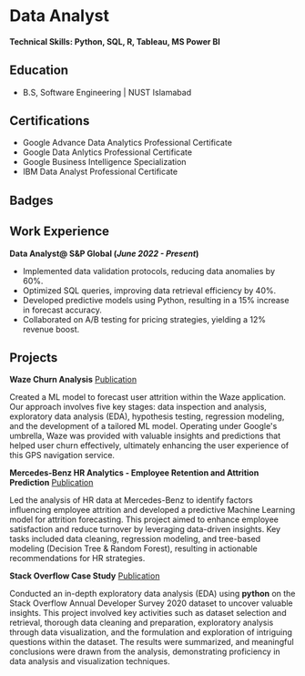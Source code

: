 # Data Analyst

#### Technical Skills: Python, SQL, R, Tableau, MS Power BI

## Education 			        		
- B.S, Software Engineering | NUST Islamabad

## Certifications		        		
- Google Advance Data Analytics Professional Certificate
- Google Data Anlytics Professional Certificate
- Google Business Intelligence Specialization
- IBM Data Analyst Professional Certificate

## Badges
<div>
<div data-iframe-width="150" data-iframe-height="230" data-share-badge-id="e4ec2d0e-8428-484a-85f9-0d251bc19910" data-share-badge-host="https://www.credly.com"></div><script type="text/javascript" async src="//cdn.credly.com/assets/utilities/embed.js"></script>
<div data-iframe-width="150" data-iframe-height="230" data-share-badge-id="84433fe9-a4ec-4254-88ee-61a9fc89de21" data-share-badge-host="https://www.credly.com"></div><script type="text/javascript" async src="//cdn.credly.com/assets/utilities/embed.js"></script>
<div data-iframe-width="150" data-iframe-height="230" data-share-badge-id="f90f7c9e-68b2-4b03-9b8d-245096e5fe95" data-share-badge-host="https://www.credly.com"></div><script type="text/javascript" async src="//cdn.credly.com/assets/utilities/embed.js"></script>
</div>

## Work Experience
**Data Analyst@ S&P Global (_June 2022 - Present_)**
- Implemented data validation protocols, reducing data anomalies by 60%.
- Optimized SQL queries, improving data retrieval efficiency by 40%.
- Developed predictive models using Python, resulting in a 15% increase in forecast accuracy.
- Collaborated on A/B testing for pricing strategies, yielding a 12% revenue boost.

## Projects
**Waze Churn Analysis**
[Publication](https://nbviewer.org/github/WickyTheAnalyst/waze-churn-analysis/blob/main/waze-churn-analysis-stage5.ipynb)

Created a ML model to forecast user attrition within the Waze application. Our approach involves five key stages: data inspection and analysis, exploratory data analysis (EDA), hypothesis testing, regression modeling, and the development of a tailored ML model. Operating under Google's umbrella, Waze was provided with valuable insights and predictions that helped user churn effectively, ultimately enhancing the user experience of this GPS navigation service.

**Mercedes-Benz HR Analytics - Employee Retention and Attrition Prediction**
[Publication](https://nbviewer.org/github/WickyTheAnalyst/mercedes-benz-hr-analyticss/blob/main/mercedes-benz-hr-analytics.ipynb)

Led the analysis of HR data at Mercedes-Benz to identify factors influencing employee attrition and developed a predictive Machine Learning model for attrition forecasting. This project aimed to enhance employee satisfaction and reduce turnover by leveraging data-driven insights. Key tasks included data cleaning, regression modeling, and tree-based modeling (Decision Tree & Random Forest), resulting in actionable recommendations for HR strategies.

**Stack Overflow Case Study**
[Publication](https://nbviewer.org/github/WickyTheAnalyst/python-eda-stack-overflow-survey/blob/main/eda-stack-overflow-version2.ipynb)

Conducted an in-depth exploratory data analysis (EDA) using **python** on the Stack Overflow Annual Developer Survey 2020 dataset to uncover valuable insights. This project involved key activities such as dataset selection and retrieval, thorough data cleaning and preparation, exploratory analysis through data visualization, and the formulation and exploration of intriguing questions within the dataset. The results were summarized, and meaningful conclusions were drawn from the analysis, demonstrating proficiency in data analysis and visualization techniques.
